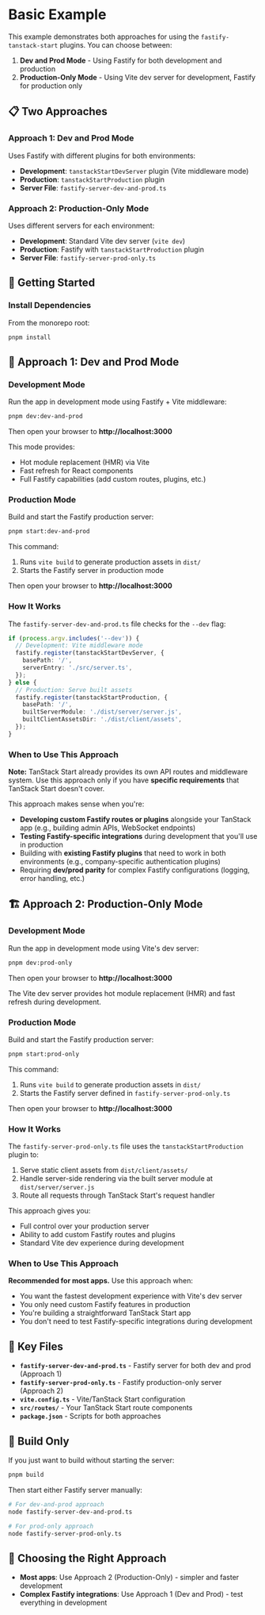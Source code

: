 # Basic Example

This example demonstrates both approaches for using the `fastify-tanstack-start` plugins. You can choose between:

1. **Dev and Prod Mode** - Using Fastify for both development and production
2. **Production-Only Mode** - Using Vite dev server for development, Fastify for production only

## 📋 Two Approaches

### Approach 1: Dev and Prod Mode

Uses Fastify with different plugins for both environments:
- **Development**: `tanstackStartDevServer` plugin (Vite middleware mode)
- **Production**: `tanstackStartProduction` plugin
- **Server File**: `fastify-server-dev-and-prod.ts`

### Approach 2: Production-Only Mode

Uses different servers for each environment:
- **Development**: Standard Vite dev server (`vite dev`)
- **Production**: Fastify with `tanstackStartProduction` plugin
- **Server File**: `fastify-server-prod-only.ts`

## 🚀 Getting Started

### Install Dependencies

From the monorepo root:

```bash
pnpm install
```

## 🔧 Approach 1: Dev and Prod Mode

### Development Mode

Run the app in development mode using Fastify + Vite middleware:

```bash
pnpm dev:dev-and-prod
```

Then open your browser to **http://localhost:3000**

This mode provides:
- Hot module replacement (HMR) via Vite
- Fast refresh for React components
- Full Fastify capabilities (add custom routes, plugins, etc.)

### Production Mode

Build and start the Fastify production server:

```bash
pnpm start:dev-and-prod
```

This command:
1. Runs `vite build` to generate production assets in `dist/`
2. Starts the Fastify server in production mode

Then open your browser to **http://localhost:3000**

### How It Works

The `fastify-server-dev-and-prod.ts` file checks for the `--dev` flag:

```ts
if (process.argv.includes('--dev')) {
  // Development: Vite middleware mode
  fastify.register(tanstackStartDevServer, {
    basePath: '/',
    serverEntry: './src/server.ts',
  });
} else {
  // Production: Serve built assets
  fastify.register(tanstackStartProduction, {
    basePath: '/',
    builtServerModule: './dist/server/server.js',
    builtClientAssetsDir: './dist/client/assets',
  });
}
```

### When to Use This Approach

**Note:** TanStack Start already provides its own API routes and middleware system. Use this approach only if you have **specific requirements** that TanStack Start doesn't cover.

This approach makes sense when you're:
- **Developing custom Fastify routes or plugins** alongside your TanStack app (e.g., building admin APIs, WebSocket endpoints)
- **Testing Fastify-specific integrations** during development that you'll use in production
- Building with **existing Fastify plugins** that need to work in both environments (e.g., company-specific authentication plugins)
- Requiring **dev/prod parity** for complex Fastify configurations (logging, error handling, etc.)

## 🏗️ Approach 2: Production-Only Mode

### Development Mode

Run the app in development mode using Vite's dev server:

```bash
pnpm dev:prod-only
```

Then open your browser to **http://localhost:3000**

The Vite dev server provides hot module replacement (HMR) and fast refresh during development.

### Production Mode

Build and start the Fastify production server:

```bash
pnpm start:prod-only
```

This command:
1. Runs `vite build` to generate production assets in `dist/`
2. Starts the Fastify server defined in `fastify-server-prod-only.ts`

Then open your browser to **http://localhost:3000**

### How It Works

The `fastify-server-prod-only.ts` file uses the `tanstackStartProduction` plugin to:
1. Serve static client assets from `dist/client/assets/`
2. Handle server-side rendering via the built server module at `dist/server/server.js`
3. Route all requests through TanStack Start's request handler

This approach gives you:
- Full control over your production server
- Ability to add custom Fastify routes and plugins
- Standard Vite dev experience during development

### When to Use This Approach

**Recommended for most apps.** Use this approach when:
- You want the fastest development experience with Vite's dev server
- You only need custom Fastify features in production
- You're building a straightforward TanStack Start app
- You don't need to test Fastify-specific integrations during development

## 📁 Key Files

- **`fastify-server-dev-and-prod.ts`** - Fastify server for both dev and prod (Approach 1)
- **`fastify-server-prod-only.ts`** - Fastify production-only server (Approach 2)
- **`vite.config.ts`** - Vite/TanStack Start configuration
- **`src/routes/`** - Your TanStack Start route components
- **`package.json`** - Scripts for both approaches

## 🔨 Build Only

If you just want to build without starting the server:

```bash
pnpm build
```

Then start either Fastify server manually:

```bash
# For dev-and-prod approach
node fastify-server-dev-and-prod.ts

# For prod-only approach
node fastify-server-prod-only.ts
```

## 🎯 Choosing the Right Approach

- **Most apps**: Use Approach 2 (Production-Only) - simpler and faster development
- **Complex Fastify integrations**: Use Approach 1 (Dev and Prod) - test everything in development

